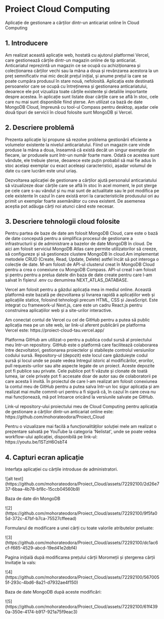 <h1>Proiect Cloud Computing</h1>

<p>Aplicație de gestionare a cărților dintr-un anticariat online în Cloud Computing </p>

<h2>1. Introducere</h2>

<p>Am realizat această aplicație web, hostată cu ajutorul platformei Vercel, care gestionează cărțile dintr-un magazin online de tip anticariat. Anticariatul reprezintă un magazin ce se ocupă cu achiziționarea și colecționarea cărților vechi sau la mâna a doua și revânzarea acestora la un preț semnificativ mai mic decât prețul inițial, și anume prețul la care se poate cumpăra produsul în stare nouă, nefolosită. Aplicația este destinată persoanelor care se ocupă cu întreținerea și gestionarea anticariatului, deoarece ele pot vizualiza toate cărțile existente și detaliile importante despre acestea. În aplicație sunt listate doar cărțile care se află în stoc, cele care nu mai sunt disponibile fiind șterse. Am utilizat ca bază de date MongoDB Cloud, împreună cu tool-ul Compass pentru desktop, așadar cele două tipuri de servicii în cloud folosite sunt MongoDB și Vercel.</p>

<h2>2.	Descriere problemă</h2>

<p>Prezenta aplicație își propune să rezolve problema gestionării eficiente a volumelor existente la nivelul anticariatului. Fiind un magazin care vinde produse la mâna a doua, înseamnă că există decăt un singur exemplar din fiecare, iar produsele sunt într-un număr foarte mare. Odată ce acestea sunt vândute, ele trebuie șterse, deoarece este puțin probabil să mai fie adus în stoc același exemplar cu exact aceleași caracteristici, așadar volumul de date cu care lucrăm este unul uriaș.</p>
<p>Dezvoltarea aplicației de gestionare a cărților ajută personalul anticariatului să vizualizeze doar cărțile care se află în stoc în acel moment, le pot șterge pe cele care s-au vândut și nu mai sunt de actualitate sau le pot modifica pe cele existente în cazul în care există erori la caracteristicile produsului ori au primit un exemplar foarte asemănător cu ceva existent. De asemenea aceștia pot adăuga cărți noi atunci când este necesar.</p>

<h2>3.	Descriere tehnologii cloud folosite</h2>

<p>Pentru partea de baze de date am folosit MongoDB Cloud, care este o bază de date concepută pentru a simplifica procesul de gestionare a infrastructurii și de administrare a bazelor de date MongoDB în cloud. De aici am folosit serviciul MongoDB Atlas care permite utilizatorilor să creeze, să configureze și să gestioneze clustere MongoDB în cloud.Am implementat metodele CRUD (Create, Read, Update, Delete) astfel încât să pot interoga o colecție de date. M-am folosti de API-ul clusterul creat în MongoDB Cloud pentru a crea o conexiune cu MongoDB Compass. API-ul creat l-am folosit și pentru pentru a prelua datele din baza de date create pentru care l-am salvat în fișierul .env cu denumirea NEXT_ATLAS_DATABASE.</p>
<p>Vercel am folosit pentru a găzdui aplicația mea in mediul online. Această platformă este bazată pe dezvoltarea și livrarea rapidă a aplicațiilor web și aplicațiile statice, folosind tehnologii precum HTML, CSS și JavaScript. Este integrat cu framework-ul Next.js, care este un cadru React.js pentru construirea aplicațiilor web și a site-urilor interactive.</p>
<p>Am conectat contul de Vercel cu cel de GitHub pentru a putea să public aplicația mea pe un site web, iar link-ul aferent publicării pe platforma Vercel este: https://proiect-cloud-tau.vercel.app/ </p>
<p>Platforma GitHub am utilizat-o pentru a publica codul sursă al proiectului meu într-un repository. GitHub este o platformă care facilitează colaborarea între dezvoltatori, gestionarea proiectelor și stabilește controlul versiunilor codului sursă. Repository-ul (depozit) este locul care găzduiește codul sursă și locul unde se poate vedea întregul istoric al modificărilor, erorilor, pull requests-urilor sau alte aspecte legate de un proiect. Aceste depozite pot fi publice sau private. Cele publice pot fi văzute și clonate de toată lumea, iar cele private pot fi accesate doar de autor sau de colaboratorii pe care acesta îi invită. În proiectul de care l-am realizat am folosit conexiunea la contul meu de GitHub pentru a putea salva într-un loc sigur aplicația și am realizat mai multe commit-uri pentru a fi sigură că, în cazul în care ceva nu mai funcționează, mă pot întoarce oricând la versiunile salvate pe GitHub.</p>
<p>Link-ul repository-ului proiectului meu de Cloud Computing pentru aplicația de gestionare a cărților dintr-un anticariat online este: 
https://github.com/mohorateodora/Proiect_Cloud 
</p>
<p>Pentru o vizualizare mai facilă a funcționalităților soluției mele am realizat o prezentare salvată pe YouTube la categoria 'Nelistat', unde se poate vedea workflow-ului aplicației, disponibilă pe link-ul: https://youtu.be/1STzH6OsbT4 </p>
<h2>4.	Capturi ecran aplicație </h2>
<p>Interfața aplicației cu cărțile introduse de administratori.</p>
![alt text](https://github.com/mohorateodora/Proiect_Cloud/assets/72292100/2d26e737-6baa-4b78-bf8c-15ccb04560b9)
<p>Baza de date din MongoDB</p>
![2](https://github.com/mohorateodora/Proiect_Cloud/assets/72292100/9f5fa05d-372c-47bf-b7ca-75527cffeead)
<p>Formularul de modificare a unei cărți cu toate valorile atributelor preluate:</p>
![3](https://github.com/mohorateodora/Proiect_Cloud/assets/72292100/dc1ac6cf-f685-4529-abcd-19ed41e2dbf4)
<p>Pagina inițială după modificarea prețului cărții Moromeții și ștergerea cărții Invitație la vals:</p>
![4](https://github.com/mohorateodora/Proiect_Cloud/assets/72292100/5670055f-293c-4bd6-8a21-d7932ae4f150)
<p>Baza de date MongoDB după aceste modificări:</p>
![5](https://github.com/mohorateodora/Proiect_Cloud/assets/72292100/61f4390a-350e-4174-b917-921a75f9eac3)



